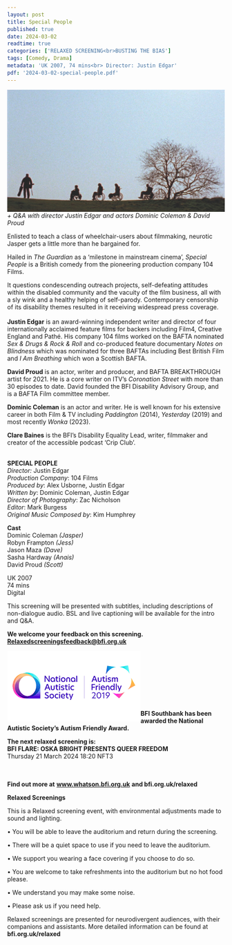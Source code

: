 ```yaml
---
layout: post
title: Special People
published: true
date: 2024-03-02
readtime: true
categories: ['RELAXED SCREENING<br>BUSTING THE BIAS']
tags: [Comedy, Drama]
metadata: 'UK 2007, 74 mins<br> Director: Justin Edgar'
pdf: '2024-03-02-special-people.pdf'
---
```


<img style="float: left;" src="/img/SP.png"><br><br><br><br><br><br><br><br><br>


_+ Q&A with director Justin Edgar and actors Dominic Coleman & David Proud_

Enlisted to teach a class of wheelchair-users about filmmaking, neurotic Jasper gets a little more than he bargained for.

Hailed in _The Guardian_ as a ‘milestone in mainstream cinema’, _Special People_ is a British comedy from the pioneering production company 104 Films.

It questions condescending outreach projects, self-defeating attitudes within the disabled community and the vacuity of the film business, all with a sly wink and a healthy helping of self-parody. Contemporary censorship of its disability themes resulted in it receiving widespread press coverage.  
<br>
**Justin Edgar** is an award-winning independent writer and director of four internationally acclaimed feature films for backers including Film4, Creative England and Pathé. His company 104 films worked on the BAFTA nominated _Sex & Drugs & Rock & Roll_ and co-produced feature documentary _Notes on Blindness_ which was nominated for three BAFTAs including Best British Film and _I Am Breathing_ which won a Scottish BAFTA.

**David Proud** is an actor, writer and producer, and BAFTA BREAKTHROUGH artist for 2021. He is a core writer on ITV’s _Coronation Street_ with more than 30 episodes to date. David founded the BFI Disability Advisory Group, and is a BAFTA Film committee member.

**Dominic Coleman** is an actor and writer. He is well known for his extensive career in both Film & TV including _Paddington_ (2014), _Yesterday_ (2019) and most recently _Wonka_ (2023).

**Clare Baines** is the BFI’s Disability Equality Lead, writer, filmmaker and creator of the accessible podcast ‘Crip Club’.  
<br>

**SPECIAL PEOPLE**  
_Director:_ Justin Edgar  
_Production Company_: 104 Films  
_Produced by_: Alex Usborne, Justin Edgar  
_Written by_: Dominic Coleman, Justin Edgar  
_Director of Photography_: Zac Nicholson  
_Editor_: Mark Burgess  
_Original Music Composed by_: Kim Humphrey  

**Cast**  
Dominic Coleman _(Jasper)_  
Robyn Frampton _(Jess)_  
Jason Maza _(Dave)_  
Sasha Hardway _(Anais)_  
David Proud _(Scott)_

UK 2007  
74 mins  
Digital  

This screening will be presented with subtitles, including descriptions of non-dialogue audio. BSL and live captioning will be available for the intro and Q&A. 
<br>


**We welcome your feedback on this screening. Relaxedscreeningsfeedback@bfi.org.uk**


<img style="float: left;" src="/img/autistic_society.png"><br><br><br><br><br><br><br><br>
**BFI Southbank has been awarded the National Autistic Society’s Autism Friendly Award.**


**The next relaxed screening is:**<br> 
**BFI FLARE: OSKA BRIGHT PRESENTS QUEER FREEDOM**<br>
Thursday 21 March 2024 18:20 NFT3<br>
<br><br>


**Find out more at**
**www.whatson.bfi.org.uk**
**and bfi.org.uk/relaxed**
<br>

**Relaxed Screenings**

This is a Relaxed screening event, with environmental adjustments made to sound and lighting.

• You will be able to leave the auditorium and return during the screening.

• There will be a quiet space to use if you need to leave the auditorium.

• We support you wearing a face covering if you choose to do so.

• You are welcome to take refreshments into the auditorium but no hot food please.

• We understand you may make some noise.

• Please ask us if you need help.

Relaxed screenings are presented for neurodivergent audiences, with their companions and assistants. More detailed information can be found at **bfi.org.uk/relaxed**

<!--stackedit_data:
eyJoaXN0b3J5IjpbMTQ4NjIwMDMwNF19
-->
